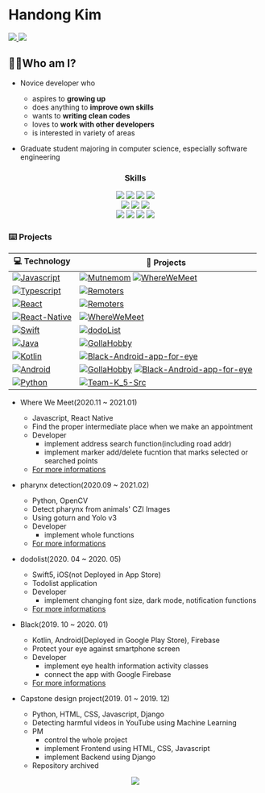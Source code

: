 # Handong Kim
<a href="https://firsteast.tistory.com/">
  <img src="https://img.shields.io/badge/-Tech%20Blog-lightgrey?style=flat-square&logo=tistory&link=https://firsteast.tistory.com/"/>
</a>
 <a href="sw.engineering@kakao.com">
  <img src="https://img.shields.io/badge/Email-FFCD00?style=flat-square&logo=Kakao&logoColor=white&link=sw.engineering@kakao.com"/>
</a>


## 🙋‍♂️Who am I?

* Novice developer who
  * aspires to <b>growing up</b>
  * does anything to <b>improve own skills</b>
  * wants to <b>writing clean codes</b>
  * loves to <b>work with other developers</b>
  * is interested in variety of areas

* Graduate student majoring in computer science, especially software engineering

<h3 align="center">Skills</h3>
<p align="center">
  <img src="https://img.shields.io/badge/-kotlin-informational"/>
  <img src="https://img.shields.io/badge/-javascript-yellow"/>
  <img src="https://img.shields.io/badge/-typescript-blue"/>
  <img src="https://img.shields.io/badge/-python-brightgreen"/><br>
  <img src="https://img.shields.io/badge/-Android-informational"/>
  <img src="https://img.shields.io/badge/-React-yellow"/>
  <img src="https://img.shields.io/badge/-React%20Native-blue"/><br>
  <img src="https://img.shields.io/badge/-Agile-black"/>
  <img src="https://img.shields.io/badge/-Git-black"/>
  <img src="https://img.shields.io/badge/-Notion-black"/>
  <img src="https://img.shields.io/badge/-Slack-black"/>
</p>


### ⌨️ Projects

<!-- START OF PROFILE STACK, DO NOT REMOVE -->
| 💻 **Technology** | 🚀 **Projects** |
| - | - |
| [![Javascript](https://img.shields.io/static/v1?label=&message=Javascript&color=F1E05A&logo=javascript&logoColor=FFFFFF)](https://www.javascript.com/) | [![Mutnemom](https://img.shields.io/static/v1?label=&message=Mutnemom&color=000605&logo=github&logoColor=FFFFFF&labelColor=000605)](https://github.com/201411108/Mutnemom) [![WhereWeMeet](https://img.shields.io/static/v1?label=&message=WhereWeMeet&color=000605&logo=github&logoColor=FFFFFF&labelColor=000605)](https://github.com/201411108/WhereWeMeet) |
| [![Typescript](https://img.shields.io/static/v1?label=&message=Typescript&color=3178C6&logo=typescript&logoColor=FFFFFF)](https://www.typescriptlang.org/) | [![Remoters](https://img.shields.io/static/v1?label=&message=Remoters&color=000605&logo=github&logoColor=FFFFFF&labelColor=000605)](https://github.com/201411108/Remoters) |
| [![React](https://img.shields.io/static/v1?label=&message=React&color=61DAFB&logo=react&logoColor=FFFFFF)](https://ko.reactjs.org/) | [![Remoters](https://img.shields.io/static/v1?label=&message=Remoters&color=000605&logo=github&logoColor=FFFFFF&labelColor=000605)](https://github.com/201411108/Remoters) |
| [![React-Native](https://img.shields.io/static/v1?label=&message=React-Native&color=61DAFB&logo=react&logoColor=FFFFFF)](https://reactnative.dev/) | [![WhereWeMeet](https://img.shields.io/static/v1?label=&message=WhereWeMeet&color=000605&logo=github&logoColor=FFFFFF&labelColor=000605)](https://github.com/201411108/WhereWeMeet) |
| [![Swift](https://img.shields.io/static/v1?label=&message=Swift&color=E45530&logo=swift&logoColor=FFFFFF)](https://swift.org/) | [![dodoList](https://img.shields.io/static/v1?label=&message=dodoList&color=000605&logo=github&logoColor=FFFFFF&labelColor=000605)](https://github.com/201411108/dodoList) |
| [![Java](https://img.shields.io/static/v1?label=&message=Java&color=E0234E&logo=java&logoColor=FFFFFF)](https://www.java.com/) | [![GollaHobby](https://img.shields.io/static/v1?label=&message=GollaHobby&color=000605&logo=github&logoColor=FFFFFF&labelColor=000605)](https://github.com/201411108/GollaHobby) |
| [![Kotlin](https://img.shields.io/static/v1?label=&message=Kotlin&color=E0234E&logo=kotlin&logoColor=FFFFFF)](https://kotlinlang.org/) | [![Black-Android-app-for-eye](https://img.shields.io/static/v1?label=&message=Black-Android-app-for-eye&color=000605&logo=github&logoColor=FFFFFF&labelColor=000605)](https://github.com/201411108/Black-Android-app-for-eye) |
| [![Android](https://img.shields.io/static/v1?label=&message=Android&color=E0234E&logo=android&logoColor=FFFFFF)](https://developer.android.com/) | [![GollaHobby](https://img.shields.io/static/v1?label=&message=GollaHobby&color=000605&logo=github&logoColor=FFFFFF&labelColor=000605)](https://github.com/201411108/GollaHobby) [![Black-Android-app-for-eye](https://img.shields.io/static/v1?label=&message=Black-Android-app-for-eye&color=000605&logo=github&logoColor=FFFFFF&labelColor=000605)](https://github.com/201411108/Black-Android-app-for-eye) |
| [![Python](https://img.shields.io/static/v1?label=&message=Python&color=23911F&logo=python&logoColor=FFFFFF)](https://www.python.org/) | [![Team-K_5-Src](https://img.shields.io/static/v1?label=&message=Team-K_5-Src&color=000605&logo=github&logoColor=FFFFFF&labelColor=000605)](https://github.com/201411108/Team-K_5-Src) |
<!-- END OF PROFILE STACK, DO NOT REMOVE -->

* Where We Meet(2020.11 ~ 2021.01)
  * Javascript, React Native
  * Find the proper intermediate place when we make an appointment
  * Developer
    * implement address search function(including road addr)
    * implement marker add/delete fucntion that marks selected or searched points
  * [For more informations](https://github.com/sweatpotato13/WhereWeMeet)

* pharynx detection(2020.09 ~ 2021.02)
  * Python, OpenCV
  * Detect pharynx from animals' CZI Images
  * Using goturn and Yolo v3
  * Developer
    * implement whole functions
  * [For more informations](https://github.com/201411108/pharynx_detection)

* dodolist(2020. 04 ~ 2020. 05)
  * Swift5, iOS(not Deployed in App Store)
  * Todolist application
  * Developer
    * implement changing font size, dark mode, notification functions
  * [For more informations](https://github.com/sweatpotato13/dodoList)

* Black(2019. 10 ~ 2020. 01)
  * Kotlin, Android(Deployed in Google Play Store), Firebase
  * Protect your eye against smartphone screen
  * Developer
    * implement eye health information activity classes
    * connect the app with Google Firebase
  * [For more informations](https://play.google.com/store/apps/details?id=com.SmuEMSW.smumyeyes)

* Capstone design project(2019. 01 ~ 2019. 12)
  * Python, HTML, CSS, Javascript, Django
  * Detecting harmful videos in YouTube using Machine Learning
  * PM
    * control the whole project
    * implement Frontend using HTML, CSS, Javascript
    * implement Backend using Django
  * Repository archived


<a href="https://github.com/201411108"/>
 <p align="center">
  <img src="https://github-readme-stats.vercel.app/api?username=201411108&show_icons=true"/>
 </p>
</a>